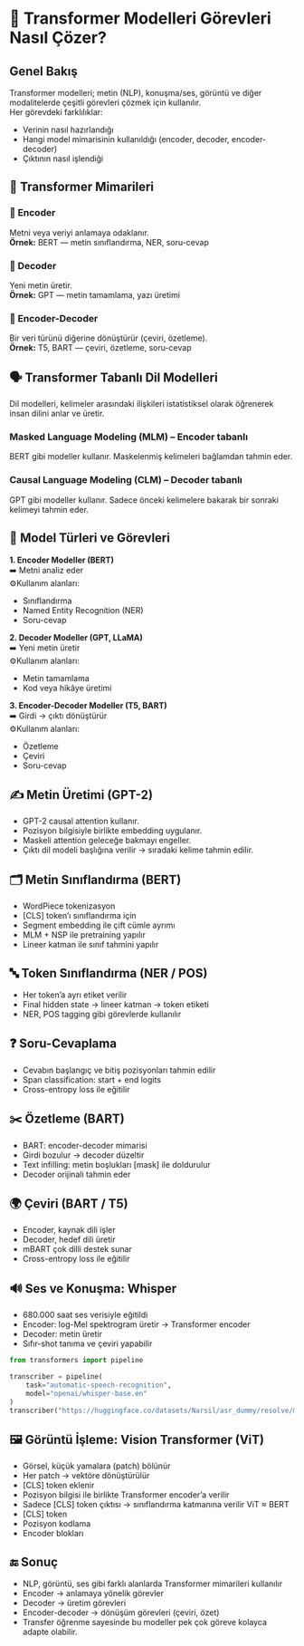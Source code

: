 # 🤖 Transformer Modelleri Görevleri Nasıl Çözer?

## Genel Bakış

Transformer modelleri; metin (NLP), konuşma/ses, görüntü ve diğer modalitelerde çeşitli görevleri çözmek için kullanılır.  
Her görevdeki farklılıklar:
- Verinin nasıl hazırlandığı
- Hangi model mimarisinin kullanıldığı (encoder, decoder, encoder-decoder)
- Çıktının nasıl işlendiği



## 🧠 Transformer Mimarileri

### 🔹 Encoder  
Metni veya veriyi anlamaya odaklanır.  
**Örnek:** BERT — metin sınıflandırma, NER, soru-cevap

### 🔹 Decoder  
Yeni metin üretir.  
**Örnek:** GPT — metin tamamlama, yazı üretimi

### 🔹 Encoder-Decoder  
Bir veri türünü diğerine dönüştürür (çeviri, özetleme).  
**Örnek:** T5, BART — çeviri, özetleme, soru-cevap



## 🗣️ Transformer Tabanlı Dil Modelleri

Dil modelleri, kelimeler arasındaki ilişkileri istatistiksel olarak öğrenerek insan dilini anlar ve üretir.

### Masked Language Modeling (MLM) – Encoder tabanlı  
BERT gibi modeller kullanır. Maskelenmiş kelimeleri bağlamdan tahmin eder.

### Causal Language Modeling (CLM) – Decoder tabanlı  
GPT gibi modeller kullanır. Sadece önceki kelimelere bakarak bir sonraki kelimeyi tahmin eder.



## 🧩 Model Türleri ve Görevleri


**1. Encoder Modeller (BERT)**  
➡️ Metni analiz eder  
⚙️Kullanım alanları:  
- Sınıflandırma
- Named Entity Recognition (NER)
- Soru-cevap

**2. Decoder Modeller (GPT, LLaMA)**  
➡️ Yeni metin üretir  
⚙️Kullanım alanları:  
- Metin tamamlama
- Kod veya hikâye üretimi

**3. Encoder-Decoder Modeller (T5, BART)**  
➡️ Girdi → çıktı dönüştürür  
⚙️Kullanım alanları:  
- Özetleme
- Çeviri
- Soru-cevap


## ✍️ Metin Üretimi (GPT-2)

- GPT-2 causal attention kullanır.
- Pozisyon bilgisiyle birlikte embedding uygulanır.
- Maskeli attention geleceğe bakmayı engeller.
- Çıktı dil modeli başlığına verilir → sıradaki kelime tahmin edilir.



## 🗂️ Metin Sınıflandırma (BERT)

- WordPiece tokenizasyon
- [CLS] token’ı sınıflandırma için
- Segment embedding ile çift cümle ayrımı
- MLM + NSP ile pretraining yapılır
- Lineer katman ile sınıf tahmini yapılır



## 🔤 Token Sınıflandırma (NER / POS)

- Her token’a ayrı etiket verilir
- Final hidden state → lineer katman → token etiketi
- NER, POS tagging gibi görevlerde kullanılır



## ❓ Soru-Cevaplama

- Cevabın başlangıç ve bitiş pozisyonları tahmin edilir
- Span classification: start + end logits
- Cross-entropy loss ile eğitilir



## ✂️ Özetleme (BART)

- BART: encoder-decoder mimarisi
- Girdi bozulur → decoder düzeltir
- Text infilling: metin boşlukları [mask] ile doldurulur
- Decoder orijinali tahmin eder



## 🌍 Çeviri (BART / T5)

- Encoder, kaynak dili işler
- Decoder, hedef dili üretir
- mBART çok dilli destek sunar
- Cross-entropy loss ile eğitilir


## 🔊 Ses ve Konuşma: Whisper

- 680.000 saat ses verisiyle eğitildi
- Encoder: log-Mel spektrogram üretir → Transformer encoder
- Decoder: metin üretir
- Sıfır-shot tanıma ve çeviri yapabilir

```python
from transformers import pipeline

transcriber = pipeline(
    task="automatic-speech-recognition",
    model="openai/whisper-base.en"
)
transcriber("https://huggingface.co/datasets/Narsil/asr_dummy/resolve/main/mlk.flac")
```

## 🖼️ Görüntü İşleme: Vision Transformer (ViT)
- Görsel, küçük yamalara (patch) bölünür
- Her patch → vektöre dönüştürülür
- [CLS] token eklenir
- Pozisyon bilgisi ile birlikte Transformer encoder’a verilir
- Sadece [CLS] token çıktısı → sınıflandırma katmanına verilir
ViT ≈ BERT
- [CLS] token
- Pozisyon kodlama
- Encoder blokları

## 🔚 Sonuç
- NLP, görüntü, ses gibi farklı alanlarda Transformer mimarileri kullanılır
- Encoder → anlamaya yönelik görevler
- Decoder → üretim görevleri
- Encoder-decoder → dönüşüm görevleri (çeviri, özet)
- Transfer öğrenme sayesinde bu modeller pek çok göreve kolayca adapte olabilir.
